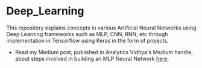 # Deep_Learning
This repository explains concepts in various Artificial Neural Networks using Deep Learning frameworks such as MLP, CNN, RNN, etc through implementation in Tensorflow using Keras in the form of projects.
- Read my Medium post, published in Analytics Vidhya's Medium handle, about steps involved in building an MLP Neural Network [here](https://medium.com/analytics-vidhya/building-an-mlp-neural-network-53f946c1d804).
